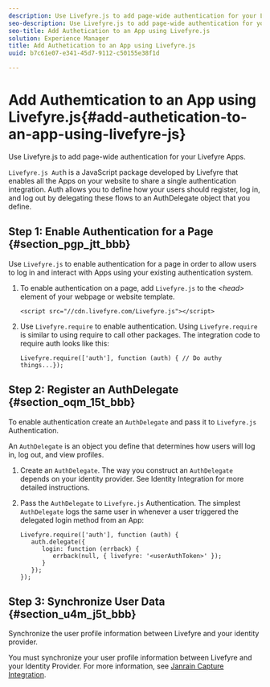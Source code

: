 ```yaml
---
description: Use Livefyre.js to add page-wide authentication for your Livefyre Apps.
seo-description: Use Livefyre.js to add page-wide authentication for your Livefyre Apps.
seo-title: Add Authetication to an App using Livefyre.js
solution: Experience Manager
title: Add Authetication to an App using Livefyre.js
uuid: b7c61e07-e341-45d7-9112-c50155e38f1d

---
```


# Add Authemtication to an App using Livefyre.js{#add-authetication-to-an-app-using-livefyre-js}

Use Livefyre.js to add page-wide authentication for your Livefyre Apps.

`Livefyre.js Aut`h is a JavaScript package developed by Livefyre that enables all the Apps on your website to share a single authentication integration. Auth allows you to define how your users should register, log in, and log out by delegating these flows to an AuthDelegate object that you define.

## Step 1: Enable Authentication for a Page {#section_pgp_jtt_bbb}

Use `Livefyre.js` to enable authentication for a page in order to allow users to log in and interact with Apps using your existing authentication system.

1. To enable authentication on a page, add `Livefyre.js` to the *&lt;head&gt;* element of your webpage or website template.

   ```
   <script src="//cdn.livefyre.com/Livefyre.js"></script>
   ```

1. Use `Livefyre.require` to enable authentication. Using `Livefyre.require` is similar to using require to call other packages. The integration code to require auth looks like this:

   ```
   Livefyre.require(['auth'], function (auth) { // Do authy things...});
   ```

## Step 2: Register an AuthDelegate {#section_oqm_15t_bbb}

To enable authentication create an `AuthDelegate` and pass it to `Livefyre.js` Authentication.

An `AuthDelegate` is an object you define that determines how users will log in, log out, and view profiles.

1. Create an `AuthDelegate`. The way you construct an `AuthDelegate` depends on your identity provider. See Identity Integration for more detailed instructions.

1. Pass the `AuthDelegate` to `Livefyre.js` Authentication. The simplest `AuthDelegate` logs the same user in whenever a user triggered the delegated login method from an App:

   ```
   Livefyre.require(['auth'], function (auth) { 
      auth.delegate({ 
         login: function (errback) { 
            errback(null, { livefyre: '<userAuthToken>' }); 
         }    
      });  
   });
   ```

## Step 3: Synchronize User Data {#section_u4m_j5t_bbb}

Synchronize the user profile information between Livefyre and your identity provider.

You must synchronize your user profile information between Livefyre and your Identity Provider. For more information, see [Janrain Capture Integration](/help/implementation/c-livefyre-identity-comp/c-janrain-capture-backplane-comp.md).
